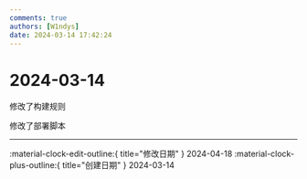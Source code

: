 ```yaml
---
comments: true
authors: [W1ndys]
date: 2024-03-14 17:42:24
---
```


# 2024-03-14

修改了构建规则

修改了部署脚本

<!-- more -->

---

:material-clock-edit-outline:{ title="修改日期" } 2024-04-18
:material-clock-plus-outline:{ title="创建日期" } 2024-03-14
